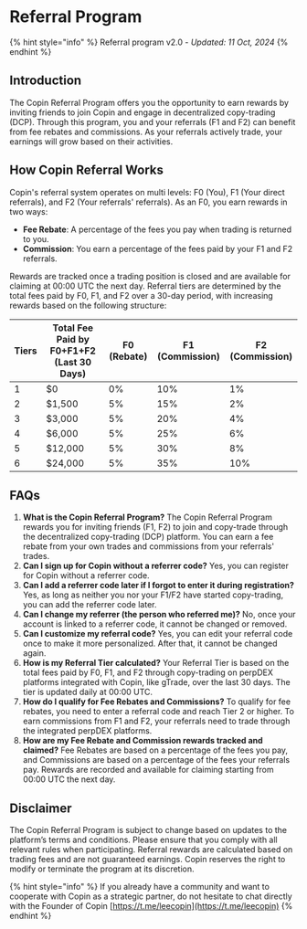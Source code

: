 # Referral Program

{% hint style="info" %}
Referral program v2.0 - _Updated: 11 Oct, 2024_
{% endhint %}

## **Introduction**

The Copin Referral Program offers you the opportunity to earn rewards by inviting friends to join Copin and engage in decentralized copy-trading (DCP). Through this program, you and your referrals (F1 and F2) can benefit from fee rebates and commissions. As your referrals actively trade, your earnings will grow based on their activities.

## **How Copin Referral Works**

Copin's referral system operates on multi levels: F0 (You), F1 (Your direct referrals), and F2 (Your referrals' referrals). As an F0, you earn rewards in two ways:

* **Fee Rebate**: A percentage of the fees you pay when trading is returned to you.
* **Commission**: You earn a percentage of the fees paid by your F1 and F2 referrals.

Rewards are tracked once a trading position is closed and are available for claiming at 00:00 UTC the next day. Referral tiers are determined by the total fees paid by F0, F1, and F2 over a 30-day period, with increasing rewards based on the following structure:

| Tiers | Total Fee Paid by F0+F1+F2 (Last 30 Days)	 | F0 (Rebate) | F1 (Commission) | F2 (Commission) |
| ----- | ------------------------------------------ | ----------- | --------------- | --------------- |
| 1     | $0                                         | 0%          | 10%             | 1%              |
| 2     | $1,500                                     | 5%          | 15%             | 2%              |
| 3     | $3,000                                     | 5%          | 20%             | 4%              |
| 4     | $6,000                                     | 5%          | 25%             | 6%              |
| 5     | $12,000                                    | 5%          | 30%             | 8%              |
| 6     | $24,000                                    | 5%          | 35%             | 10%             |

## **FAQs**

1. **What is the Copin Referral Program?** The Copin Referral Program rewards you for inviting friends (F1, F2) to join and copy-trade through the decentralized copy-trading (DCP) platform. You can earn a fee rebate from your own trades and commissions from your referrals' trades.
2. **Can I sign up for Copin without a referrer code?** Yes, you can register for Copin without a referrer code.
3. **Can I add a referrer code later if I forgot to enter it during registration?** Yes, as long as neither you nor your F1/F2 have started copy-trading, you can add the referrer code later.
4. **Can I change my referrer (the person who referred me)?** No, once your account is linked to a referrer code, it cannot be changed or removed.
5. **Can I customize my referral code?** Yes, you can edit your referral code once to make it more personalized. After that, it cannot be changed again.
6. **How is my Referral Tier calculated?** Your Referral Tier is based on the total fees paid by F0, F1, and F2 through copy-trading on perpDEX platforms integrated with Copin, like gTrade, over the last 30 days. The tier is updated daily at 00:00 UTC.
7. **How do I qualify for Fee Rebates and Commissions?** To qualify for fee rebates, you need to enter a referral code and reach Tier 2 or higher. To earn commissions from F1 and F2, your referrals need to trade through the integrated perpDEX platforms.
8. **How are my Fee Rebate and Commission rewards tracked and claimed?** Fee Rebates are based on a percentage of the fees you pay, and Commissions are based on a percentage of the fees your referrals pay. Rewards are recorded and available for claiming starting from 00:00 UTC the next day.

## **Disclaimer**

The Copin Referral Program is subject to change based on updates to the platform’s terms and conditions. Please ensure that you comply with all relevant rules when participating. Referral rewards are calculated based on trading fees and are not guaranteed earnings. Copin reserves the right to modify or terminate the program at its discretion.

{% hint style="info" %}
If you already have a community and want to cooperate with Copin as a strategic partner, do not hesitate to chat directly with the Founder of Copin [https://t.me/leecopin](https://t.me/leecopin)
{% endhint %}

